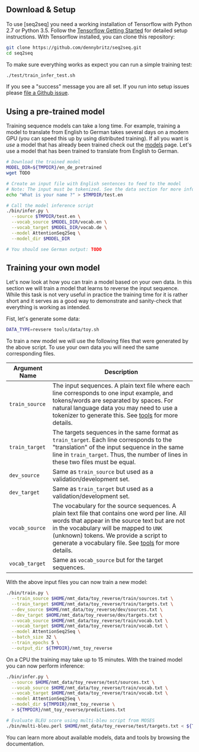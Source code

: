 ## Download & Setup

To use [seq2seq] you need a working installation of Tensorflow with
Python 2.7 or Python 3.5. Follow the [Tensorflow Getting Started](https://www.tensorflow.org/get_started/os_setup)
for detailed setup instructions. With Tensorflow installed, you can clone this repository:

```bash
git clone https://github.com/dennybritz/seq2seq.git
cd seq2seq
```

To make sure everything works as expect you can run a simple training test:

```bash
./test/train_infer_test.sh
```

If you see a "success" message you are all set. If you run into setup issues
please [file a Github issue](https://github.com/dennybritz/seq2seq/issues).


## Using a pre-trained model

Training sequence models can take a long time. For example, training a model to
translate from English to German takes several days on a modern GPU (you can speed this up by using distributed training). If all you want is *use* a model that has already been trained check out the [models](models.md) page. Let's use a model that has been trained to translate from English to German.

```bash
# Download the trained model
MODEL_DIR=${TMPDIR}/en_de_pretrained
wget TODO

# Create an input file with English sentences to feed to the model
# Note: The input must be tokenized. See the data section for more info.
echo "What is your name ?" > $TMPDIR/test.en

# Call the model inference script
./bin/infer.py \
  --source $TMPDIR/test.en \
  --vocab_source $MODEL_DIR/vocab.en \
  --vocab_target $MODEL_DIR/vocab.de \
  --model AttentionSeq2Seq \
  --model_dir $MODEL_DIR

# You should see German output: TODO
```

## Training your own model

Let's now look at how you can train a model based on your own data. In this section we will train a model that learns to reverse the input sequence. While this task is not very useful in practice the training time for it is rather short and it serves as a good way to demonstrate and sanity-check that everything is working as intended.

Fist, let's generate some data:

```bash
DATA_TYPE=revsere tools/data/toy.sh
```

To train a new model we will use the following files that were generated by the above script. To use your own data you will need the same corresponding files.

| Argument Name | Description |
| --- | --- |
| `train_source` | The input sequences. A plain text file where each line corresponds to one input example, and tokens/words are separated by spaces. For natural language data you may need to use a tokenizer to generate this. See [tools](tools/) for more details. |
| `train_target` | The targets sequences in the same format as `train_target`. Each line corresponds to the "translation" of the input sequence in the same line in `train_target`. Thus, the number of lines in these two files must be equal. |
| `dev_source` | Same as `train_source` but used as a validation/development set. |
| `dev_target` | Same as `train_target` but used as a validation/development set. |
| `vocab_source` | The vocabulary for the source sequences. A plain text file that contains one word per line. All words that appear in the source text but are not in the vocabulary will be mapped to `UNK` (unknown) tokens. We provide a script to generate a vocabulary file. See [tools](tools/) for more details. |
| `vocab_target` | Same as `vocab_source` but for the target sequences. |


With the above input files you can now train a new model:

```bash
./bin/train.py \
  --train_source $HOME/nmt_data/toy_reverse/train/sources.txt \
  --train_target $HOME/nmt_data/toy_reverse/train/targets.txt \
  --dev_source $HOME/nmt_data/toy_reverse/dev/sources.txt \
  --dev_target $HOME/nmt_data/toy_reverse/dev/targets.txt \
  --vocab_source $HOME/nmt_data/toy_reverse/train/vocab.txt \
  --vocab_target $HOME/nmt_data/toy_reverse/train/vocab.txt \
  --model AttentionSeq2Seq \
  --batch_size 32 \
  --train_epochs 5 \
  --output_dir ${TMPDIR}/nmt_toy_reverse
```

On a CPU the training may take up to 15 minutes. With the trained model you can now perform inference:

```bash
./bin/infer.py \
  --source $HOME/nmt_data/toy_reverse/test/sources.txt \
  --vocab_source $HOME/nmt_data/toy_reverse/train/vocab.txt \
  --vocab_target $HOME/nmt_data/toy_reverse/train/vocab.txt \
  --model AttentionSeq2Seq \
  --model_dir ${TMPDIR}/nmt_toy_reverse \
  > ${TMPDIR}/nmt_toy_reverse/predictions.txt

# Evaluate BLEU score using multi-bleu script from MOSES
./bin/multi-bleu.perl $HOME/nmt_data/toy_reverse/test/targets.txt < ${TMPDIR}/nmt_toy_reverse/predictions.txt
```

You can learn more about available models, data and tools by browsing the documentation.


